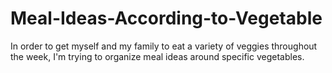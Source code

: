 # Meal-Ideas-According-to-Vegetable
In order to get myself and my family to eat a variety of veggies throughout the week, I'm trying to organize meal ideas around specific vegetables.
